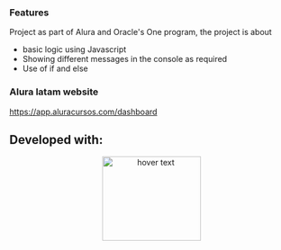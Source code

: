 ### Features
Project as part of Alura and Oracle's One program, the project is about
- basic logic using Javascript
- Showing different messages in the console as required
- Use of if and else
  
### Alura latam website

https://app.aluracursos.com/dashboard

## Developed with:

<p align="center">
    <img src="https://upload.wikimedia.org/wikipedia/commons/thumb/9/99/Unofficial_JavaScript_logo_2.svg/1200px-Unofficial_JavaScript_logo_2.svg.png" width="175" height="150" title="hover text">
</p>
